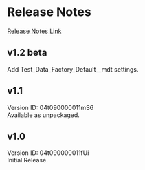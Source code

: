 # Release Notes
[Release Notes Link](https://kratapps.com/sobj/test-data-factory/release-notes)

## v1.2 beta
Add Test_Data_Factory_Default__mdt settings.

## v1.1 
Version ID: 04t090000011mS6  
Available as unpackaged.

## v1.0
Version ID: 04t090000011fUi  
Initial Release.